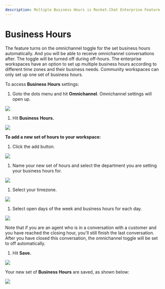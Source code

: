 ```yaml
---
description: Multiple Business Hours is Rocket.Chat Enterprise Feature
---
```


# Business Hours

The feature turns on the omnichannel toggle for the set business hours automatically. And you will be able to receive omnichannel conversations after. The toggle will be turned off during off-hours. The enterprise workspaces have an option to set up multiple business hours according to different time zones and their business needs. Community workspaces can only set up one set of business hours.

To access **Business** **Hours** settings:

1. Goto the dots menu and hit **Omnichannel**. Omnichannel settings will open up.

![](../../../.gitbook/assets/0%20%282%29.png)

1. Hit **Business** **Hours.**

![](../../../.gitbook/assets/1%20%281%29.png)

**To add a new set of hours to your workspace:**

1. Click the add button.

![](../../../.gitbook/assets/2%20%281%29.png)

1. Name your new set of hours and select the department you are setting your business hours for.

![](../../../.gitbook/assets/3%20%281%29.png)

1. Select your timezone.

![](../../../.gitbook/assets/4%20%281%29.png)

1. Select open days of the week and business hours for each day.

![](../../../.gitbook/assets/5%20%281%29.png)

Note that if you are an agent who is in a conversation with a customer and you have reached the closing hour, you'll still finish the last conversation. After you have closed this conversation, the omnichannel toggle will be set to off automatically.

1. Hit **Save.**

![](../../../.gitbook/assets/6%20%281%29.png)

Your new set of **Business** **Hours** are saved, as shown below:

![](../../../.gitbook/assets/7%20%281%29.png)

